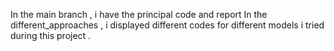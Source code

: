 In the main branch , i have the principal code and report
In the different_approaches , i displayed different codes for different models i tried during this project . 
